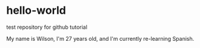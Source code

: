 # hello-world
test repository for github tutorial

My name is Wilson, I'm 27 years old, and I'm currently re-learning Spanish.
